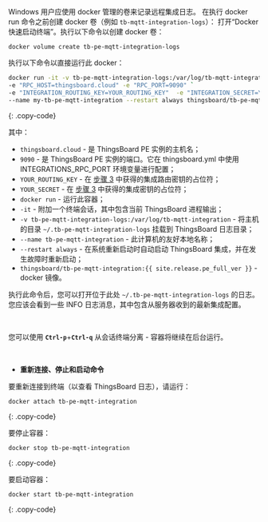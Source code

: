 Windows 用户应使用 docker 管理的卷来记录远程集成日志。
在执行 docker run 命令之前创建 docker 卷（例如 `tb-mqtt-integration-logs`）：
打开“Docker 快速启动终端”。执行以下命令以创建 docker 卷：

``` 
docker volume create tb-pe-mqtt-integration-logs
```

执行以下命令以直接运行此 docker：

```bash
docker run -it -v tb-pe-mqtt-integration-logs:/var/log/tb-mqtt-integration `
-e "RPC_HOST=thingsboard.cloud" -e "RPC_PORT=9090" `
-e "INTEGRATION_ROUTING_KEY=YOUR_ROUTING_KEY"  -e "INTEGRATION_SECRET=YOUR_SECRET" `
--name my-tb-pe-mqtt-integration --restart always thingsboard/tb-pe-mqtt-integration:{{ site.release.pe_full_ver }}
```
{: .copy-code}

其中：

- `thingsboard.cloud` - 是 ThingsBoard PE 实例的主机名；
- `9090` - 是 ThingsBoard PE 实例的端口。它在 thingsboard.yml 中使用 INTEGRATIONS_RPC_PORT 环境变量进行配置；
- `YOUR_ROUTING_KEY` - 在 [步骤 3](/docs/user-guide/integrations/remote-integrations/#step-3-save-remote-integration-credentials) 中获得的集成路由密钥的占位符；
- `YOUR_SECRET` - 在 [步骤 3](/docs/user-guide/integrations/remote-integrations/#step-3-save-remote-integration-credentials) 中获得的集成密钥的占位符；
- `docker run` - 运行此容器；
- `-it` - 附加一个终端会话，其中包含当前 ThingsBoard 进程输出；
- `-v tb-pe-mqtt-integration-logs:/var/log/tb-mqtt-integration` - 将主机的目录 `~/.tb-pe-mqtt-integration-logs` 挂载到 ThingsBoard 日志目录；
- `--name tb-pe-mqtt-integration` - 此计算机的友好本地名称；
- `--restart always` - 在系统重新启动时自动启动 ThingsBoard 集成，并在发生故障时重新启动；
- `thingsboard/tb-pe-mqtt-integration:{{ site.release.pe_full_ver }}` - docker 镜像。

执行此命令后，您可以打开位于此处 `~/.tb-pe-mqtt-integration-logs` 的日志。您应该会看到一些 INFO 日志消息，其中包含从服务器收到的最新集成配置。

<br>

您可以使用 **`Ctrl-p`**+**`Ctrl-q`** 从会话终端分离 - 容器将继续在后台运行。

<br>

- **重新连接、停止和启动命令**

要重新连接到终端（以查看 ThingsBoard 日志），请运行：

```
docker attach tb-pe-mqtt-integration
```
{: .copy-code}

要停止容器：

```
docker stop tb-pe-mqtt-integration
```
{: .copy-code}

要启动容器：

```
docker start tb-pe-mqtt-integration
```
{: .copy-code}